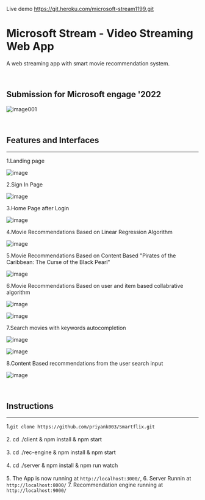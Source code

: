 Live demo https://git.heroku.com/microsoft-stream1199.git


# Microsoft Stream - Video Streaming Web App

A web streaming app with smart movie recommendation system.

<br/>

## Submission for Microsoft engage '2022

![image001](https://user-images.githubusercontent.com/79754424/167501435-3fea72dd-0e81-4bc3-bb7a-1ca85a715d49.jpg)

<br/>


## Features and Interfaces

-----------------------------------------------------------------------------------------------------------------------------------------------------------------------
  1.Landing page
  
  ![image](https://user-images.githubusercontent.com/76548971/170883055-095e6a74-0172-4685-a838-0ac5f6b0876f.png)
  
  2.Sign In Page
  
  ![image](https://user-images.githubusercontent.com/76548971/170883092-a5e866eb-c539-4a90-a9ca-72f5e74d013f.png)

  3.Home Page after Login
  
  ![image](https://user-images.githubusercontent.com/76548971/170883124-5a70d104-32ac-42a8-b3d2-466cd0770d45.png)

  4.Movie Recommendations Based on Linear Regression Algorithm
  
![image](https://user-images.githubusercontent.com/76548971/170883482-727d8481-0d21-476b-bba4-72249186b619.png)

    
  5.Movie Recommendations Based on Content Based "Pirates of the Caribbean: The Curse of the Black Pearl"
  
![image](https://user-images.githubusercontent.com/76548971/170883170-3f1bd80d-0d51-4848-89e4-7fe23a747a92.png)

  6.Movie Recommendations Based on user and item based collabrative algorithm
  
  ![image](https://user-images.githubusercontent.com/76548971/170881882-8d8737db-e4ae-4043-9fb9-7d84b2d6cb21.png)

![image](https://user-images.githubusercontent.com/76548971/170883246-d725c52a-28e8-47f0-9496-c507053f6833.png)

  7.Search movies with keywords autocompletion
  
  ![image](https://user-images.githubusercontent.com/76548971/170883267-e7b16b8b-a6be-4901-a08e-15e34226784c.png)
  
  ![image](https://user-images.githubusercontent.com/76548971/170883439-5074e041-b95c-4742-aec1-aee8bc73772c.png)


  8.Content Based recommendations from the user search input
  
  ![image](https://user-images.githubusercontent.com/76548971/170883198-1c2a85a0-6cad-40fa-94fe-96373dbea885.png)

 

<br/>

## Instructions

-----------------------------------------------------------------------------------------------------------------------------------------------------------------------
  
  1.`git clone https://github.com/priyank003/Smartflix.git`<br/>
  <br/>
  2. cd ./client & npm install & npm start  <br/>
  <br/>
  3.  cd ./rec-engine & npm install & npm start  <br/>
  <br/>
  4. cd ./server & npm install & npm run watch  <br/>
  <br/>
  5. The App is now running at `http://localhost:3000/`, 
  6. Server Runnin at `http://localhost:8000/`
  7. Recommendation engine running at `http://localhost:9000/`

